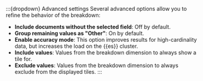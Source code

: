 :::{dropdown} Advanced settings
Several advanced options allow you to refine the behavior of the breakdown:

- **Include documents without the selected field**: Off by default.
- **Group remaining values as "Other"**: On by default.
- **Enable accuracy mode**: This option improves results for high-cardinality data, but increases the load on the {{es}} cluster.
- **Include values**: Values from the breakdown dimension to always show a tile for.
- **Exclude values**: Values from the breakdown dimension to always exclude from the displayed tiles.
:::